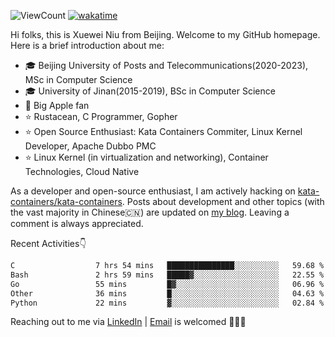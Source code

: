 ![ViewCount](https://views.whatilearened.today/views/github/<justxuewei>/<justxuewei>.svg) [![wakatime](https://wakatime.com/badge/user/018eae19-2c35-4919-be43-56bc26b446d9.svg)](https://wakatime.com/@018eae19-2c35-4919-be43-56bc26b446d9)

Hi folks, this is Xuewei Niu from Beijing. Welcome to my GitHub homepage. Here is a brief introduction about me:

- 🎓 Beijing University of Posts and Telecommunications(2020-2023), MSc in Computer Science
- 🎓 University of Jinan(2015-2019), BSc in Computer Science
- 📱 Big Apple fan
- ⭐️ Rustacean, C Programmer, Gopher
- ⭐️ Open Source Enthusiast: Kata Containers Commiter, Linux Kernel Developer, Apache Dubbo PMC
- ⭐ Linux Kernel (in virtualization and networking), Container Technologies, Cloud Native

As a developer and open-source enthusiast, I am actively hacking on [kata-containers/kata-containers](https://github.com/kata-containers/kata-containers). Posts about development and other topics (with the vast majority in Chinese🇨🇳) are updated on [my blog](https://nxw.name). Leaving a comment is always appreciated.

Recent Activities👇

<!--START_SECTION:waka-->

```txt
C                  7 hrs 54 mins   ███████████████░░░░░░░░░░   59.68 %
Bash               2 hrs 59 mins   █████▓░░░░░░░░░░░░░░░░░░░   22.55 %
Go                 55 mins         █▓░░░░░░░░░░░░░░░░░░░░░░░   06.96 %
Other              36 mins         █░░░░░░░░░░░░░░░░░░░░░░░░   04.63 %
Python             22 mins         ▓░░░░░░░░░░░░░░░░░░░░░░░░   02.84 %
```

<!--END_SECTION:waka-->

Reaching out to me via [LinkedIn](https://www.linkedin.com/in/justxuewei) | [Email](mailto:justxuewei@apache.org) is welcomed 🤟🤟🤟
